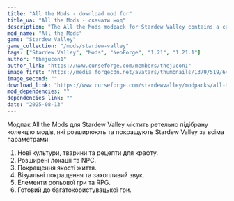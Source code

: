 ```yaml
---
title: "All the Mods - download mod for"
title_ua: "All the Mods - скачати мод"
description: "The All the Mods modpack for Stardew Valley contains a carefully curated collection of mods that expand and improve Stardew Valley in every way:"
mod_name: "All the Mods"
game: "Stardew Valley"
game_collection: "/mods/stardew-valley"
tags: ["Stardew Valley", "Mods", "NeoForge", "1.21", "1.21.1"]
author: "thejucon1"
author_link: "https://www.curseforge.com/members/thejucon1"
image_first: "https://media.forgecdn.net/avatars/thumbnails/1379/519/64/64/638894889317943463.png"
image_second: ""
download_link: "https://www.curseforge.com/stardewvalley/modpacks/all-the-mods-stardew-valley/files/all?page=1&pageSize=20"
mod_dependencies: ""
dependencies_link: ""
date: "2025-08-13"
---
```


Модпак All the Mods для Stardew Valley містить ретельно підібрану колекцію модів, які розширюють та покращують Stardew Valley за всіма параметрами:

1. Нові культури, тварини та рецепти для крафту. 
2. Розширені локації та NPC. 
3. Покращення якості життя. 
4. Візуальні покращення та захопливий звук. 
5. Елементи рольової гри та RPG. 
6. Готовий до багатокористувацької гри.